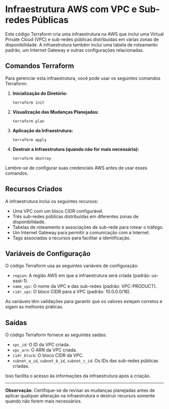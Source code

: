 
# Infraestrutura AWS com VPC e Sub-redes Públicas

Este código Terraform cria uma infraestrutura na AWS que inclui uma Virtual Private Cloud (VPC) e sub-redes públicas distribuídas em várias zonas de disponibilidade. A infraestrutura também inclui uma tabela de roteamento padrão, um Internet Gateway e outras configurações relacionadas.

## Comandos Terraform

Para gerenciar esta infraestrutura, você pode usar os seguintes comandos Terraform:

1. **Inicialização do Diretório:**
   ```shell
   terraform init
   ```

2. **Visualização das Mudanças Planejadas:**
   ```shell
   terraform plan
   ```

3. **Aplicação da Infraestrutura:**
   ```shell
   terraform apply
   ```

4. **Destruir a Infraestrutura (quando não for mais necessária):**
   ```shell
   terraform destroy
   ```

Lembre-se de configurar suas credenciais AWS antes de usar esses comandos.

## Recursos Criados

A infraestrutura inclui os seguintes recursos:

- Uma VPC com um bloco CIDR configurável.
- Três sub-redes públicas distribuídas em diferentes zonas de disponibilidade.
- Tabelas de roteamento e associações de sub-rede para rotear o tráfego.
- Um Internet Gateway para permitir a comunicação com a Internet.
- Tags associadas a recursos para facilitar a identificação.

## Variáveis de Configuração

O código Terraform usa as seguintes variáveis de configuração:

- `region`: A região AWS em que a infraestrutura será criada (padrão: us-east-1).
- `name_vpc`: O nome da VPC e das sub-redes (padrão: VPC-PRODUCT).
- `cidr_vpc`: O bloco CIDR para a VPC (padrão: 10.0.0.0/16).

As variáveis têm validações para garantir que os valores estejam corretos e sigam as melhores práticas.

## Saídas

O código Terraform fornece as seguintes saídas:

- `vpc_id`: O ID da VPC criada.
- `vpc_arn`: O ARN da VPC criada.
- `cidr_block`: O bloco CIDR da VPC.
- `subnet_a_id`, `subnet_b_id`, `subnet_c_id`: Os IDs das sub-redes públicas criadas.

Isso facilita o acesso às informações da infraestrutura após a criação.

---

**Observação**: Certifique-se de revisar as mudanças planejadas antes de aplicar qualquer alteração na infraestrutura e destruir recursos somente quando não forem mais necessários.
